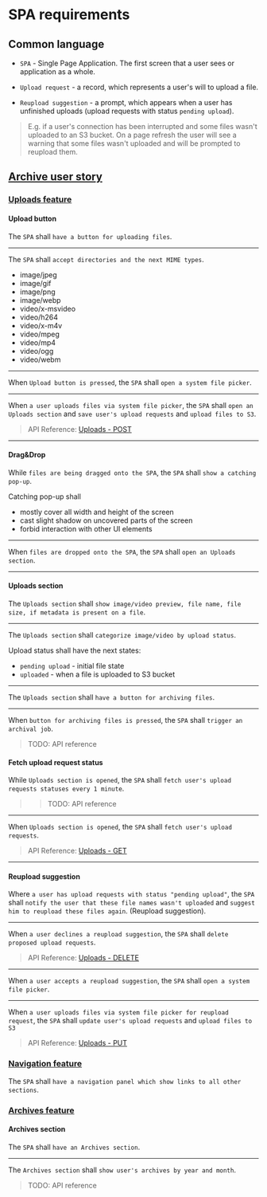 # SPA requirements

## Common language

- `SPA` - Single Page Application. The first screen that a user sees or application as a whole.

- `Upload request` - a record, which represents a user's will to upload a file.

- `Reupload suggestion` - a prompt, which appears when a user has unfinished uploads (upload requests with status `pending upload`).

> E.g. if a user's connection has been interrupted and some files wasn't uploaded to an S3 bucket. On a page refresh the user will see a warning that some files wasn't uploaded and will be prompted to reupload them.

## [Archive user story](../../user-stories.md#archive)

### [Uploads feature](../../features-breakdown.md#uploads)

#### Upload button

The `SPA` shall `have a button for uploading files`.

---

The `SPA` shall `accept directories and the next MIME types`.

- image/jpeg
- image/gif
- image/png
- image/webp
- video/x-msvideo
- video/h264
- video/x-m4v
- video/mpeg
- video/mp4
- video/ogg
- video/webm

---

When `Upload button is pressed`, the `SPA` shall `open a system file picker`.

---

When `a user uploads files via system file picker`, the `SPA` shall `open an Uploads section` and `save user's upload requests` and `upload files to S3`.

> API Reference: [Uploads - POST](../backend/family-archive-web-server.md#uploads---post)

---


#### Drag&Drop

While `files are being dragged onto the SPA`, the `SPA` shall `show a catching pop-up`.

Catching pop-up shall 

- mostly cover all width and height of the screen
- cast slight shadow on uncovered parts of the screen
- forbid interaction with other UI elements

---

When `files are dropped onto the SPA`, the `SPA` shall `open an Uploads section`.

---

#### Uploads section

The `Uploads section` shall `show image/video preview, file name, file size, if metadata is present on a file`.

---

The `Uploads section` shall `categorize image/video by upload status`.

Upload status shall have the next states:

- `pending upload` - initial file state
- `uploaded` - when a file is uploaded to S3 bucket

---

The `Uploads section` shall `have a button for archiving files`.

---

When `button for archiving files is pressed`, the `SPA` shall `trigger an archival job`.

> TODO: API reference

#### Fetch upload request status

While `Uploads section is opened`, the `SPA` shall `fetch user's upload requests statuses every 1 minute`.

>> TODO: API reference

---

When `Uploads section is opened`, the `SPA` shall `fetch user's upload requests`.

> API Reference: [Uploads - GET](../backend/family-archive-web-server.md#uploads---get)

---

#### Reupload suggestion

Where `a user has upload requests with status "pending upload"`, the `SPA` shall `notify the user that these file names wasn't uploaded` and `suggest him to reupload these files again`. (Reupload suggestion).

---

When `a user declines a reupload suggestion`, the `SPA` shall `delete proposed upload requests`.

> API Reference: [Uploads - DELETE](../backend/family-archive-web-server.md#uploads---delete)
---

When `a user accepts a reupload suggestion`, the `SPA` shall `open a system file picker`.

---

When `a user uploads files via system file picker for reupload request`, the `SPA` shall `update user's upload requests` and `upload files to S3`

> API Reference: [Uploads - PUT](../backend/family-archive-web-server.md#uploads---put)

### [Navigation feature](../../features-breakdown.md#navigation)

The `SPA` shall `have a navigation panel which show links to all other sections`.

### [Archives feature](../../features-breakdown.md#archives)

#### Archives section

The `SPA` shall `have an Archives section`.

---

The `Archives section` shall `show user's archives by year and month`.

> TODO: API reference
